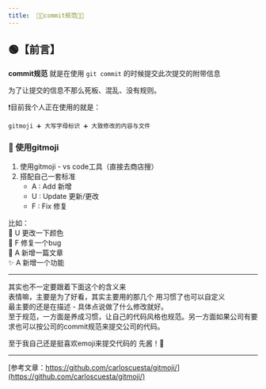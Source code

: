 ```yaml
---
title:  🐱‍💻commit规范🐱‍💻
---
```


## 🟢【前言】

**commit规范** 就是在使用 `git commit` 的时候提交此次提交的附带信息  

为了让提交的信息不那么死板、混乱、没有规则。

❗目前我个人正在使用的就是：

    gitmoji ➕ 大写字母标识 ➕ 大致修改的内容与文件
### 🔵 使用gitmoji
1. 使用gitmoji  - vs code工具（直接去商店搜）
2. 搭配自己一套标准
    - A : Add       新增
    - U : Update    更新/更改
    - F : Fix       修复

比如：  
💄 U 更改一下颜色  
🐛 F 修复一个bug  
📝 A 新增一篇文章  
✨ A 新增一个功能

---
其实也不一定要跟着下面这个的含义来   
表情嘛，主要是为了好看，其实主要用的那几个 用习惯了也可以自定义   
最主要的还是在描述 - 具体点说做了什么修改就好。   
至于规范，一方面是养成习惯，让自己的代码风格也规范。另一方面如果公司有要求也可以按公司的commit规范来提交公司的代码。

至于我自己还是挺喜欢emoji来提交代码的 先酱！🤭 

---

[参考文章：https://github.com/carloscuesta/gitmoji/](https://github.com/carloscuesta/gitmoji/)



